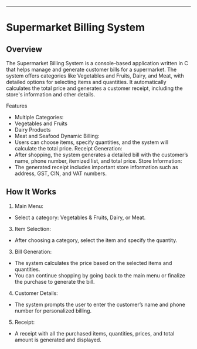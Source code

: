 ---
# Supermarket Billing System

## Overview
The Supermarket Billing System is a console-based application written in C that helps manage and generate customer bills for a supermarket. The system offers categories like Vegetables and Fruits, Dairy, and Meat, with detailed options for selecting items and quantities. It automatically calculates the total price and generates a customer receipt, including the store's information and other details.

Features
- Multiple Categories:
- Vegetables and Fruits
- Dairy Products
- Meat and Seafood
Dynamic Billing:
- Users can choose items, specify quantities, and the system will calculate the total price.
Receipt Generation:
- After shopping, the system generates a detailed bill with the customer’s name, phone number, itemized list, and total price.
Store Information:
- The generated receipt includes important store information such as address, GST, CIN, and VAT numbers.


## How It Works
1. Main Menu:
  - Select a category: Vegetables & Fruits, Dairy, or Meat.
3. Item Selection:
  - After choosing a category, select the item and specify the quantity.
3. Bill Generation:
  - The system calculates the price based on the selected items and quantities.
  - You can continue shopping by going back to the main menu or finalize the purchase to generate the bill.
4. Customer Details:
  - The system prompts the user to enter the customer’s name and phone number for personalized billing.
5. Receipt:
  - A receipt with all the purchased items, quantities, prices, and total amount is generated and displayed.
